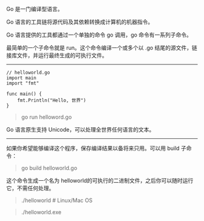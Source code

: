 Go 是一门编译型语言。

Go 语言的工具链将源代码及其依赖转换成计算机的机器指令。

Go 语言提供的工具都通过一个单独的命令 go 调用，go 命令有一系列子命令。

最简单的一个子命令就是 run。这个命令编译一个或多个以 .go 结尾的源文件，链接库文件，并运行最终生成的可执行文件。


---

```
// helloworld.go
import main
import "fmt"

func main() {
	fmt.Println("Hello, 世界")
}
```

> go run helloword.go

Go 语言原生支持 Unicode，可以处理全世界任何语言的文本。

---

如果你希望能够编译这个程序，保存编译结果以备将来只用。可以用 build 子命令：

> go build helloworld.go

这个命令生成一个名为 helloworld的可执行的二进制文件，之后你可以随时运行它，不需任何处理。

> ./helloworld # Linux/Mac OS

> ./helloworld.exe




